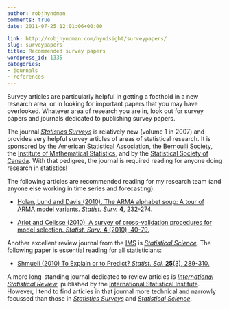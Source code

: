 ```yaml
---
author: robjhyndman
comments: true
date: 2011-07-25 12:01:06+00:00

link: http://robjhyndman.com/hyndsight/surveypapers/
slug: surveypapers
title: Recommended survey papers
wordpress_id: 1335
categories:
- journals
- references
---
```


Survey articles are particularly helpful in getting a foothold in a new research area, or in looking for important papers that you may have overlooked. Whatever area of research you are in, look out for survey papers and journals dedicated to publishing survey papers.<!-- more -->

The journal [_Statistics Surveys_](http://projecteuclid.org/ssu) is relatively new (volume 1 in 2007) and provides very helpful survey articles of areas of statistical research. It is sponsored by the [American Statistical Association](http://www.amstat.org/), the [Bernoulli Society](http://www.bernoulli-society.org/), the [Institute of Mathematical Statistics](http://www.imstat.org/), and by the [Statistical Society of Canada](http://www.ssc.ca/). With that pedigree, the journal is required reading for anyone doing research in statistics!

The following articles are recommended reading for my research team (and anyone else working in time series and forecasting):



	
  * [Holan, Lund and Davis (2010). The ARMA alphabet soup: A tour of ARMA model variants. _Statist. Surv._ **4**, 232-274.](http://projecteuclid.org/euclid.ssu/1291731822)

	
  * [Arlot and Celisse (2010). A survey of cross-validation procedures for model selection. _Statist. Surv._ **4** (2010), 40-79.]( http://projecteuclid.org/euclid.ssu/1268143839)


Another excellent review journal from the [IMS](http://www.imstat.org/) is _[Statistical Science](http://www.imstat.org/sts/)_. The following paper is essential reading for all statisticians:



	
  * [Shmueli (2010) To Explain or to Predict? _Statist. Sci._ **25**(3), 289-310.](http://projecteuclid.org/euclid.ss/1294167961)


A more long-standing journal dedicated to review articles is _[International Statistical Review](http://onlinelibrary.wiley.com/journal/10.1111/(ISSN)1751-5823)_, published by the [International Statistical Institute](http://isi-web.org/). However, I tend to find articles in that journal more technical and narrowly focussed than those in _[Statistics Surveys](http://projecteuclid.org/ssu)_ and [_Statistical Science_](http://www.imstat.org/sts/).
